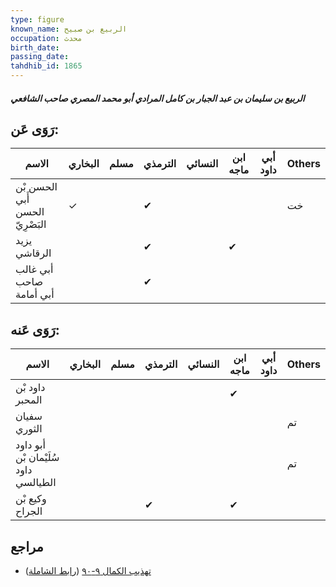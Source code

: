 ```yaml
---
type: figure
known_name: الربيع بن صبيح
occupation: محدث
birth_date:
passing_date:
tahdhib_id: 1865
---
```

##### الربيع بن سليمان بن عبد الجبار بن كامل المرادي أبو محمد المصري صاحب الشافعي

## رَوَى عَن:
| الاسم                           | البخاري | مسلم | الترمذي | النسائي | ابن ماجه | أبي داود | Others |
| ------------------------------- | ------- | ---- | ------- | ------- | -------- | -------- | ------ |
| الحسن بْن أَبي الحسن البَصْرِيّ | ✓       |      | ✔       |         |          |          | خت     |
| يزيد الرقاشي                    |         |      | ✔       |         | ✔        |          |        |
| أبي غالب صاحب أبي أمامة         |         |      | ✔       |         |          |          |        |
## رَوَى عَنه:
| الاسم                                | البخاري | مسلم | الترمذي | النسائي | ابن ماجه | أبي داود | Others |
| ------------------------------------ | ------- | ---- | ------- | ------- | -------- | -------- | ------ |
| داود بْن المحبر                      |         |      |         |         | ✔        |          |        |
| سفيان الثوري                         |         |      |         |         |          |          | تم     |
| أبو داود سُلَيْمان بْن داود الطيالسي |         |      |         |         |          |          | تم     |
| وكيع بْن الجراح                      |         |      | ✔       |         | ✔        |          |        |
## مراجع
- [تهذيب الكمال ٩-٩٠](obsidian://open?vault=Tahdhib-al-Kamal&file=Figures/١٨٦٥-الربيع%20بن%20سليمان%20بن%20عبد%20الجبار%20بن%20كامل%20المرادي%20أبو%20محمد%20المصري%20صاحب%20الشافعي) ([رابط الشاملة](https://shamela.ws/book/3722/4330))